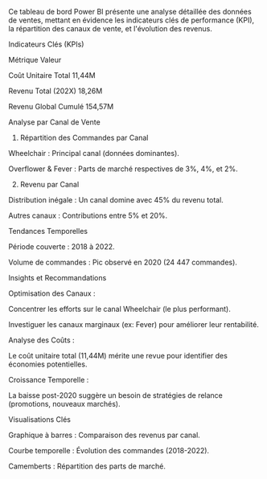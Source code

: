 Ce tableau de bord Power BI présente une analyse détaillée des données de ventes, mettant en évidence les indicateurs clés de performance (KPI), la répartition des canaux de vente, et l'évolution des revenus.

Indicateurs Clés (KPIs)

Métrique	Valeur

Coût Unitaire Total	11,44M

Revenu Total (202X)	18,26M

Revenu Global Cumulé	154,57M

Analyse par Canal de Vente
1. Répartition des Commandes par Canal

Wheelchair : Principal canal (données dominantes).

Overflower & Fever : Parts de marché respectives de 3%, 4%, et 2%.

2. Revenu par Canal
   
Distribution inégale : Un canal domine avec 45% du revenu total.

Autres canaux : Contributions entre 5% et 20%.

Tendances Temporelles

Période couverte : 2018 à 2022.

Volume de commandes : Pic observé en 2020 (24 447 commandes).

Insights et Recommandations

Optimisation des Canaux :

Concentrer les efforts sur le canal Wheelchair (le plus performant).

Investiguer les canaux marginaux (ex: Fever) pour améliorer leur rentabilité.

Analyse des Coûts :

Le coût unitaire total (11,44M) mérite une revue pour identifier des économies potentielles.

Croissance Temporelle :

La baisse post-2020 suggère un besoin de stratégies de relance (promotions, nouveaux marchés).

Visualisations Clés

Graphique à barres : Comparaison des revenus par canal.

Courbe temporelle : Évolution des commandes (2018-2022).

Camemberts : Répartition des parts de marché.
